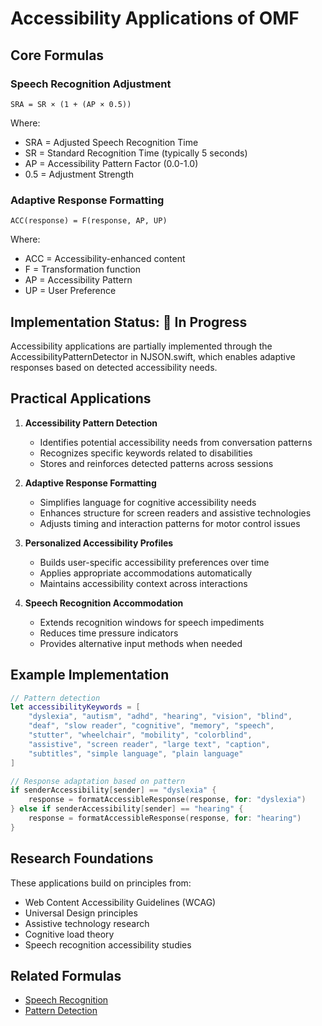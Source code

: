 # Accessibility Applications of OMF

## Core Formulas

### Speech Recognition Adjustment
```
SRA = SR × (1 + (AP × 0.5))
```

Where:
- SRA = Adjusted Speech Recognition Time
- SR = Standard Recognition Time (typically 5 seconds)
- AP = Accessibility Pattern Factor (0.0-1.0)
- 0.5 = Adjustment Strength

### Adaptive Response Formatting
```
ACC(response) = F(response, AP, UP)
```

Where:
- ACC = Accessibility-enhanced content
- F = Transformation function
- AP = Accessibility Pattern
- UP = User Preference

## Implementation Status: 🔄 In Progress

Accessibility applications are partially implemented through the AccessibilityPatternDetector in NJSON.swift, which enables adaptive responses based on detected accessibility needs.

## Practical Applications

1. **Accessibility Pattern Detection**
   - Identifies potential accessibility needs from conversation patterns
   - Recognizes specific keywords related to disabilities
   - Stores and reinforces detected patterns across sessions

2. **Adaptive Response Formatting**
   - Simplifies language for cognitive accessibility needs
   - Enhances structure for screen readers and assistive technologies
   - Adjusts timing and interaction patterns for motor control issues

3. **Personalized Accessibility Profiles**
   - Builds user-specific accessibility preferences over time
   - Applies appropriate accommodations automatically
   - Maintains accessibility context across interactions

4. **Speech Recognition Accommodation**
   - Extends recognition windows for speech impediments
   - Reduces time pressure indicators
   - Provides alternative input methods when needed

## Example Implementation

```swift
// Pattern detection
let accessibilityKeywords = [
    "dyslexia", "autism", "adhd", "hearing", "vision", "blind", 
    "deaf", "slow reader", "cognitive", "memory", "speech", 
    "stutter", "wheelchair", "mobility", "colorblind", 
    "assistive", "screen reader", "large text", "caption", 
    "subtitles", "simple language", "plain language"
]

// Response adaptation based on pattern
if senderAccessibility[sender] == "dyslexia" {
    response = formatAccessibleResponse(response, for: "dyslexia")
} else if senderAccessibility[sender] == "hearing" {
    response = formatAccessibleResponse(response, for: "hearing")
}
```

## Research Foundations

These applications build on principles from:
- Web Content Accessibility Guidelines (WCAG)
- Universal Design principles
- Assistive technology research
- Cognitive load theory
- Speech recognition accessibility studies

## Related Formulas
- [Speech Recognition](/BLFIMP/OMF/Speech_Recognition_Formulas.md)
- [Pattern Detection](/BLFIMP/OMF/applications/Pattern_Detection.md) 